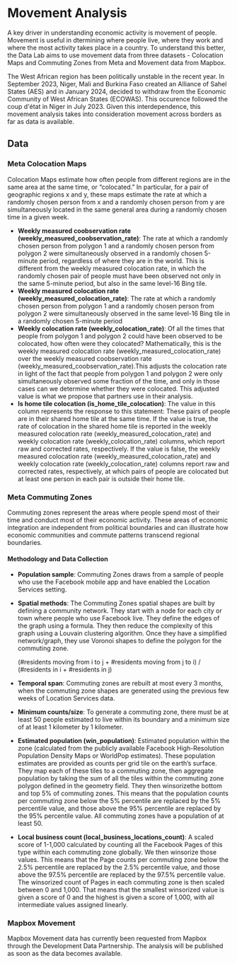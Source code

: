# Movement Analysis

A key driver in understanding economic activity is movement of people. Movement is useful in dtermining where people live, where they work and where the most activity takes place in a country. To understand this better, the Data Lab aims to use movement data from three datasets - Colocation Maps and Commuting Zones from Meta and Movement data from Mapbox.

The West African region has been politically unstable in the recent year. In September 2023, Niger, Mali and Burkina Faso created an Alliance of Sahel States (AES) and in January 2024, decided to withdraw from the Economic Community of West African States (ECOWAS). This occurence followed the coup d'état in Niger in July 2023. Given this interdependence, this movement analysis takes into consideration movement across borders as far as data is available.

## Data

### Meta Colocation Maps

Colocation Maps estimate how often people from different regions are in the same area at the same time, or “colocated.” In particular, for a pair of geographic regions x and y, these maps estimate the rate at which a randomly chosen person from x and a randomly chosen person from y are simultaneously located in the same general area during a randomly chosen time in a given week.

- **Weekly measured coobservation rate (weekly_measured_coobservation_rate)**: The rate at which a randomly chosen person from polygon 1 and a randomly chosen person from polygon 2 were simultaneously observed in a randomly chosen 5-minute period, regardless of where they are in the world. This is different from the weekly measured colocation rate, in which the randomly chosen pair of people must have been observed not only in the same 5-minute period, but also in the same level-16 Bing tile.
- **Weekly measured colocation rate (weekly_measured_colocation_rate)**: The rate at which a randomly chosen person from polygon 1 and a randomly chosen person from polygon 2 were simultaneously observed in the same level-16 Bing tile in a randomly chosen 5-minute period
- **Weekly colocation rate (weekly_colocation_rate)**: Of all the times that people from polygon 1 and polygon 2 could have been observed to be colocated, how often were they colocated? Mathematically, this is the weekly measured colocation rate (weekly_measured_colocation_rate) over the weekly measured coobservation rate (weekly_measured_coobservation_rate).This adjusts the colocation rate in light of the fact that people from polygon 1 and polygon 2 were only simultaneously observed some fraction of the time, and only in those cases can we determine whether they were colocated. This adjusted value is what we propose that partners use in their analysis.
- **Is home tile colocation (is_home_tile_colocation)**: The value in this column represents the response to this statement: These pairs of people are in their shared home tile at the same time. If the value is true, the rate of colocation in the shared home tile is reported in the weekly measured colocation rate (weekly_measured_colocation_rate) and weekly colocation rate (weekly_colocation_rate) columns, which report raw and corrected rates, respectively. If the value is false, the weekly measured colocation rate (weekly_measured_colocation_rate) and weekly colocation rate (weekly_colocation_rate) columns report raw and corrected rates, respectively, at which pairs of people are colocated but at least one person in each pair is outside their home tile.

### Meta Commuting Zones

Commuting zones represent the areas where people spend most of their time and conduct most of their economic activity. These areas of economic integration are independent from political boundaries and can illustrate how economic communities and commute patterns transcend regional boundaries.

#### Methodology and Data Collection

- **Population sample**: Commuting Zones draws from a sample of people who use the Facebook mobile app and have enabled the Location Services setting.
- **Spatial methods**: The Commuting Zones spatial shapes are built by defining a community network. They start with a node for each city or town where people who use Facebook live. They define the edges of the graph using a formula. They then reduce the complexity of this graph using a Louvain clustering algorithm. Once they have a simplified network/graph, they use Voronoi shapes to define the polygon for the commuting zone.

    (#residents moving from i to j + #residents moving from j to i) / (#residents in i + #residents in j)


- **Temporal span**: Commuting zones are rebuilt at most every 3 months, when the commuting zone shapes are generated using the previous few weeks of Location Services data.
- **Minimum counts/size**: To generate a commuting zone, there must be at least 50 people estimated to live within its boundary and a minimum size of at least 1 kilometer by 1 kilometer.
- **Estimated population (win_population)**: Estimated population within the zone (calculated from the publicly available Facebook High-Resolution Population Density Maps or WorldPop estimates). These population estimates are provided as counts per grid tile on the earth’s surface. They map each of these tiles to a commuting zone, then aggregate population by taking the sum of all the tiles within the commuting zone polygon defined in the geometry field. They then winsorizethe bottom and top 5% of commuting zones. This means that the population counts per commuting zone below the 5% percentile are replaced by the 5% percentile value, and those above the 95% percentile are replaced by the 95% percentile value. All commuting zones have a population of at least 50.
- **Local business count (local_business_locations_count)**: A scaled score of 1-1,000 calculated by counting all the Facebook Pages of this type within each commuting zone globally. We then winsorize those values. This means that the Page counts per commuting zone below the 2.5% percentile are replaced by the 2.5% percentile value, and those above the 97.5% percentile are replaced by the 97.5% percentile value. The winsorized count of Pages in each commuting zone is then scaled between 0 and 1,000. That means that the smallest winsorized value is given a score of 0 and the highest is given a score of 1,000, with all intermediate values assigned linearly.

### Mapbox Movement

Mapbox Movement data has currently been requested from Mapbox through the Development Data Partnership. The analysis will be published as soon as the data becomes available.
